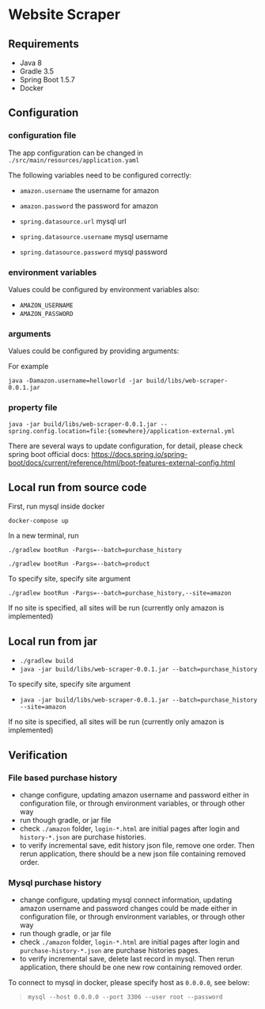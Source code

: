 # Website Scraper

## Requirements

- Java 8
- Gradle 3.5
- Spring Boot 1.5.7
- Docker

## Configuration

### configuration file

The app configuration can be changed in `./src/main/resources/application.yaml`

The following variables need to be configured correctly:

- `amazon.username` the username for amazon
- `amazon.password` the password for amazon

- `spring.datasource.url` mysql url
- `spring.datasource.username` mysql username
- `spring.datasource.password` mysql password

### environment variables

Values could be configured by environment variables also:

- `AMAZON_USERNAME`
- `AMAZON_PASSWORD`

### arguments

Values could be configured by providing arguments:

For example

`java -Damazon.username=helloworld -jar build/libs/web-scraper-0.0.1.jar`

### property file

`java -jar build/libs/web-scraper-0.0.1.jar --spring.config.location=file:{somewhere}/application-external.yml`

There are several ways to update configuration, for detail, please check spring boot official docs:
https://docs.spring.io/spring-boot/docs/current/reference/html/boot-features-external-config.html


## Local run from source code

First, run mysql inside docker

`docker-compose up`

In a new terminal, run

`./gradlew bootRun -Pargs=--batch=purchase_history`

`./gradlew bootRun -Pargs=--batch=product`


To specify site, specify site argument

`./gradlew bootRun -Pargs=--batch=purchase_history,--site=amazon`

If no site is specified, all sites will be run (currently only amazon is implemented)

## Local run from jar

- `./gradlew build`
- `java -jar build/libs/web-scraper-0.0.1.jar --batch=purchase_history`

To specify site, specify site argument

- `java -jar build/libs/web-scraper-0.0.1.jar --batch=purchase_history --site=amazon`

If no site is specified, all sites will be run (currently only amazon is implemented)


## Verification

### File based purchase history 

- change configure, updating amazon username and password either in configuration file, or through environment
	variables, or through other way
- run though gradle, or jar file
- check `./amazon` folder, `login-*.html` are initial pages after login and `history-*.json` are purchase histories.
- to verify incremental save, edit history json file, remove one order. Then rerun application, there should be a new json file containing removed order. 

### Mysql purchase history

- change configure, updating mysql connect information, updating amazon username and password
    changes could be made either in configuration file, or through environment
	variables, or through other way
- run though gradle, or jar file
- check `./amazon` folder, `login-*.html` are initial pages after login and `purchase-history-*.json` are purchase histories pages.
- to verify incremental save, delete last record in mysql. Then rerun application, there should be one new row containing removed order. 

To connect to mysql in docker, please specify host as `0.0.0.0`, see below:

> `mysql --host 0.0.0.0 --port 3306 --user root --password`
